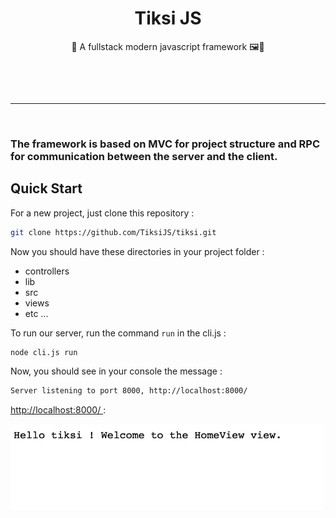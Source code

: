 <h1 align=center>Tiksi JS</h1>
<p align=center>🔁 A fullstack modern javascript framework 🖼📝</p>
<p align=center>
    <img align=center src="https://img.shields.io/badge/version-1.0.0-green?style=flat" alt="">
    <img align=center src="https://img.shields.io/badge/language-javascript-yellow?style=flat" alt="">
</p>
<p align=center>
    <img align=center src="https://img.shields.io/github/stars/TiksiJS/tiksi?style=flat" alt="">
    <img align=center src="https://img.shields.io/github/forks/TiksiJS/tiksi?style=flat" alt="">
</p>
<hr>
<img align=center src="./src/github/images/readmeMain.png" alt="">
<h3>The framework is based on MVC for project structure and RPC for communication between the server and the client.</h3>
<h2>Quick Start</h2>
<p>For a new project, just clone this repository :</p>

```bash
git clone https://github.com/TiksiJS/tiksi.git
```

<p>Now you should have these directories in your project folder :</p>
<ul>
    <li>controllers</li>
    <li>lib</li>
    <li>src</li>
    <li>views</li>
    <li>etc ...</li>
</ul>
<p>To run our server, run the command <code>run</code> in the cli.js :</p>

```bash
node cli.js run
```

<p>Now, you should see in your console the message :</p>

```bash
Server listening to port 8000, http://localhost:8000/ 
```

<p><a href="http://localhost:8000/ ">http://localhost:8000/ </a> : </p>
<img width=500 align=center src="./src/github/images/helloworld.png" alt="">